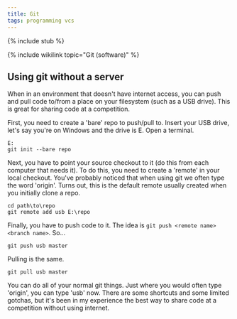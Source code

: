 ```yaml
---
title: Git
tags: programming vcs
---
```


{% include stub %}

{% include wikilink topic="Git (software)" %}

Using git without a server
--------------------------

When in an environment that doesn't have internet access, you can push and pull
code to/from a place on your filesystem (such as a USB drive). This is great
for sharing code at a competition.

First, you need to create a 'bare' repo to push/pull to. Insert your USB drive, let's say you're on Windows and the drive is E. Open a terminal.

```
E:
git init --bare repo
```

Next, you have to point your source checkout to it (do this from each computer that needs it). To do this, you need to create a 'remote' in your local checkout. You've probably noticed that when using git we often type the word 'origin'. Turns out, this is the default remote usually created when you initially clone a repo.

```
cd path\to\repo
git remote add usb E:\repo
```

Finally, you have to push code to it. The idea is `git push <remote name> <branch name>`. So...

```
git push usb master
```

Pulling is the same.

```
git pull usb master
```

You can do all of your normal git things. Just where you would often type 'origin', you can type 'usb' now. There are some shortcuts and some limited gotchas, but it's been in my experience the best way to share code at a competition without using internet.
